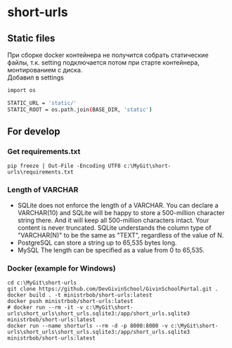 # short-urls

## Static files
При сборке docker контейнера не получится собрать статические файлы, т.к. setting подключается потом при старте контейнера, монтированием с диска.  
Добавил в settings
```bash
import os

STATIC_URL = 'static/'
STATIC_ROOT = os.path.join(BASE_DIR, 'static')
```


## For develop
### Get requirements.txt
```shell
pip freeze | Out-File -Encoding UTF8 c:\MyGit\short-urls\requirements.txt
```
### Length of VARCHAR
- SQLite does not enforce the length of a VARCHAR. You can declare a VARCHAR(10) and SQLite will be happy to store a 500-million character string there. And it will keep all 500-million characters intact. Your content is never truncated. SQLite understands the column type of "VARCHAR(N)" to be the same as "TEXT", regardless of the value of N.
- PostgreSQL can store a string up to 65,535 bytes long.
- MySQL The length can be specified as a value from 0 to 65,535.
### Docker (example for Windows)
```commandline
cd c:\MyGit\short-urls
git clone https://github.com/DevGivinSchool/GivinSchoolPortal.git .
docker build . -t ministrbob/short-urls:latest
docker push ministrbob/short-urls:latest
# docker run --rm -it -v c:\MyGit\short-urls\short_urls\short_urls.sqlite3:/app/short_urls.sqlite3 ministrbob/short-urls:latest
docker run --name shorturls --rm -d -p 8000:8000 -v c:\MyGit\short-urls\short_urls\short_urls.sqlite3:/app/short_urls.sqlite3 ministrbob/short-urls:latest
```
